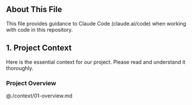 ## About This File

This file provides guidance to Claude Code (claude.ai/code) when working with code in this repository.

## 1. Project Context
Here is the essential context for our project. Please read and understand it thoroughly.

### Project Overview
@./context/01-overview.md
